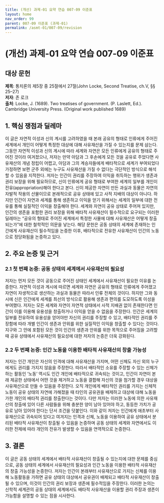 ```yaml
---
title: (개선) 과제-01 요약 연습 007-09 이준표
layout: home
nav_order: 99
parent: 007-09 이준표 (과제-01)
permalink: /asmt-01/007-09/revision
---
```


# (개선) 과제-01 요약 연습 007-09 이준표 


## 대상 문헌
**제목**: 통치론의 제5장 중 25절에서 27절(John Locke, Second Treatise, ch.V, §§ 25–27)  
**저자**: 존 로크  
**출처**: Locke, J. (1689). Two treatises of government. (P. Laslett, Ed.). Cambridge University Press. (Original work published 1689)  

## 1. 핵심 쟁점과 딜레마  
이 글은 자연적 이성과 신의 계시를 고려하였을 때 본래 공유의 형태로 인류에게 주어진 세계에서 개인이 어떻게 특정한 대상에 대해 사유재산을 가질 수 있는지를 문제 삼는다. 그동안 자연적 이성과 신의 계시에 따라 세계와 자연은 모든 인류에게 공유의 형태로 주어진 것이라 여겨졌으나, 저자는 만약 아담과 그 후손에게 모든 것을 공유로 주었다면 사유재산의 개념 정립이 어렵고, 아담과 그의 계승자들에게 배타적으로 세계가 부여되었다 가정하면 보편 군주 외에는 누구도 사유재산을 가질 수 없다는 극단적인 방식으로 해석할 수 있음을 지적한다. 저자는 인간이 권리를 주장하여 이익을 취득하는 행위가 생존과 권리 보장을 위해 필요하므로, 신이 인류에게 공유 형태로 부여한 세계의 일부를 개인이 전유(appropriation)해야 한다고 본다. 신이 제공한 자연이 만든 과실과 동물은 자연의 자발적 작용의 산물이므로 본래적으로 공유 상태에 있고 사적 지배의 대상이 아니다. 하지만 인간이 자연과 세계를 통해 생존하고 이익을 얻기 위해서는 세계의 일부에 대한 전유를 통해 실질적인 이익을 창출해야 한다. 세계와 자연이 공유 상태로 주어져 있지만, 인간의 생존을 포함한 권리 보장을 위해 배타적 사유재산이 필수적으로 요구되는 이러한 딜레마는 “공유의 형태로 주어진 세계에서 특정한 사물에 대해 사유재산은 어떻게 창출되는가”에 대한 철학적인 의문을 낳는다. 해당 문헌은 공동 상태의 세계에 존재하는 인간에게 사유재산이 필수적임을 논증한 이후, 배타적으로 전유한 사유재산이 인간의 노동으로 정당화됨을 논증하고 있다.  

## 2. 주요 논증 및 근거  

### 2.1 첫 번째 논증: 공동 상태의 세계에서 사유재산의 필요성  
저자는 먼저 모든 것이 공동으로 주어진 상태인 세계에서 사유재산이 필요한 이유를 논증한다. 자연적 이성과 계시에 따르면 세계와 자연은 공유의 형태로 인류에게 주어졌고 자연이 자생적으로 생산하는 과실과 동물은 따라서 인류 전체의 것이다. 하지만 그와 동시에 신은 인간에게 세계를 최선의 방식으로 활용해 생존과 편의를 도모하도록 이성을 부여했다. 저자는 모든 세계와 자연이 자연적 상태에서 사적 지배권 없이 존재한다면 인간이 이를 이용해 유용성을 창출하거나 이익을 얻을 수 없음을 주장한다. 인간은 세계의 일부를 전유하여 유용성을 얻어야만 자신의 권리를 주장할 수 있고, 배타적인 권리를 주장함에 따라 개별 인간이 생존과 안위를 위한 실질적인 이익을 창출할 수 있다는 것이다. 지구와 그 안에 포함된 모든 것이 인간의 생존과 안위를 위한 목적으로 주어짐을 고려할 때 공유 상태에서 사유재산의 필요성에 대한 저자의 논증은 더욱 강화된다.  

### 2.2 두 번째 논증: 인간 노동을 이용한 배타적 사유재산의 창출 가능성  
저자는 인간 개인은 자신의 인격에 대해 사유재산을 가지며, 어떤 신체도 자신 외의 누구에게도 권리를 가지지 않음을 주장한다. 따라서 배타적인 소유를 주장할 수 있는 신체가 하는 활동인 ‘노동’ 역시도 인간 개인에 배타적으로 귀속되는 것이고, 인간이 자연이 본래 제공한 상태에서 어떤 것을 제거하고 노동을 결합해 자신의 것을 첨가할 경우 대상을 사유재산으로 만들 수 있음을 주장한다. 오직 개인에게 배타적인 권리를 가지는 신체적 노동이 공유 상태의 자연에 가해졌을 때 타인의 공유권을 배제하고 대상에 대해 노동을 가한 개인의 배타적 권리를 창출한다는 것이다. 다만 저자는 이러한 노동에 의한 사유재산의 창출에 있어 다른 사람들을 위해 충분한 양이 남아 있어야 하고, 동등한 가치가 공유로 남아 있어야 한다는 단서 조건을 덧붙인다. 이와 같이 저자는 인간에게 애초부터 사유재산으로 귀속되어 있다고 여겨지는 인격과 신체, 노동을 이용하여 공유 상태에서 분리된 배타적 사유재산이 창출될 수 있음을 논증하며 공동 상태의 세계와 자연에서도 이러한 전제에 따라 개인의 전유가 발생할 수 있음을 연역적으로 논증한다.  

## 3. 결론  
이 글은 공동 상태의 세계에서 배타적 사유재산이 창출될 수 있는지에 대한 문제를 중심으로, 공동 상태의 세계에서 사유재산의 필요성과 인간 노동을 이용한 배타적 사유재산의 창출 가능성을 논증한다. 저자는 인간이 본래부터 사유재산으로 가지는 신체를 이용해 노동활동을 가하면 공유 상태의 대상에서 공유권이 배제되고 배타적 사유재산이 창출될 수 있으며, 이것이 인간의 권리 보장과 생존에 필수적임을 주장한다. 이러한 논의는 신학적 세계관의 공동 상태의 세계에서도 배타적 사유재산을 이용할 권리 주장과 생존이 가능함을 설명할 수 있는 점을 시사한다.  